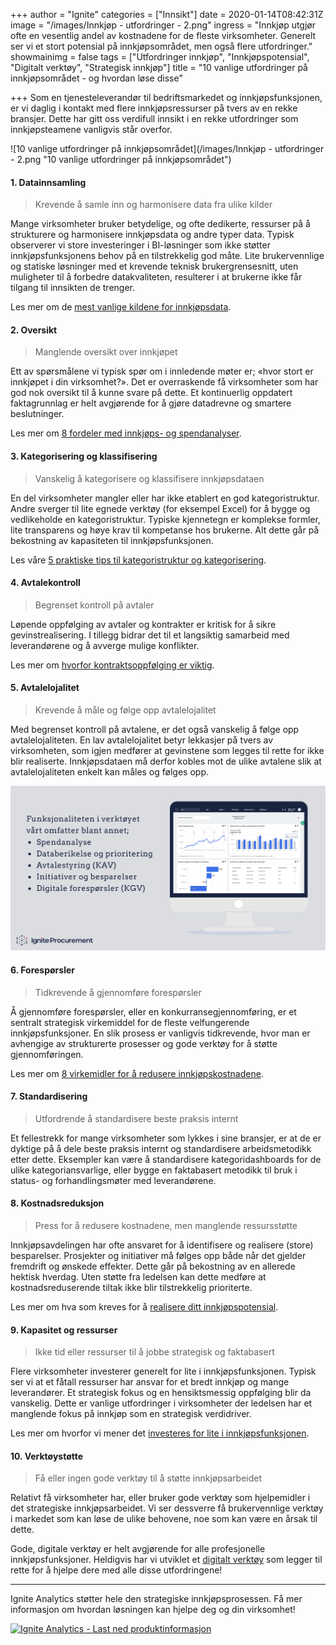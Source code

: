+++
author = "Ignite"
categories = ["Innsikt"]
date = 2020-01-14T08:42:31Z
image = "/images/Innkjøp - utfordringer - 2.png"
ingress = "Innkjøp utgjør ofte en vesentlig andel av kostnadene for de fleste virksomheter. Generelt ser vi et stort potensial på innkjøpsområdet, men også flere utfordringer."
showmainimg = false
tags = ["Utfordringer innkjøp", "Innkjøpspotensial", "Digitalt verktøy", "Strategisk innkjøp"]
title = "10 vanlige utfordringer på innkjøpsområdet - og hvordan løse disse"

+++
Som en tjenesteleverandør til bedriftsmarkedet og innkjøpsfunksjonen, er vi daglig i kontakt med flere innkjøpsressurser på tvers av en rekke bransjer. Dette har gitt oss verdifull innsikt i en rekke utfordringer som innkjøpsteamene vanligvis står overfor. 

![10 vanlige utfordringer på innkjøpsområdet](/images/Innkjøp - utfordringer - 2.png "10 vanlige utfordringer på innkjøpsområdet")

#### 1. Datainnsamling

> Krevende å samle inn og harmonisere data fra ulike kilder

Mange virksomheter bruker betydelige, og ofte dedikerte, ressurser på å strukturere og harmonisere innkjøpsdata og andre typer data. Typisk observerer vi store investeringer i BI-løsninger som ikke støtter innkjøpsfunksjonens behov på en tilstrekkelig god måte. Lite brukervennlige og statiske løsninger med et krevende teknisk brukergrensesnitt, uten muligheter til å forbedre datakvaliteten, resulterer i at brukerne ikke får tilgang til innsikten de trenger.

Les mer om de [mest vanlige kildene for innkjøpsdata](https://www.ignite.no/blogg/innsikt/bruk-dataen-din-til-%C3%A5-ta-bedre-beslutninger/ "Bruk dataen din til å ta gode, faktabaserte beslutninger").

#### 2. Oversikt

> Manglende oversikt over innkjøpet

Ett av spørsmålene vi typisk spør om i innledende møter er; «hvor stort er innkjøpet i din virksomhet?». Det er overraskende få virksomheter som har god nok oversikt til å kunne svare på dette. Et kontinuerlig oppdatert faktagrunnlag er helt avgjørende for å gjøre datadrevne og smartere beslutninger.

Les mer om [8 fordeler med innkjøps- og spendanalyser]().

#### 3. Kategorisering og klassifisering

> Vanskelig å kategorisere og klassifisere innkjøpsdataen

En del virksomheter mangler eller har ikke etablert en god kategoristruktur. Andre sverger til lite egnede verktøy (for eksempel Excel) for å bygge og vedlikeholde en kategoristruktur. Typiske kjennetegn er komplekse formler, lite transparens og høye krav til kompetanse hos brukerne. Alt dette går på bekostning av kapasiteten til innkjøpsfunksjonen.

Les våre [5 praktiske tips til kategoristruktur og kategorisering](https://www.ignite.no/blogg/innsikt/kategoristruktur-og-kategorisering-en-praktisk-tiln%C3%A6rming/ "Kategoristruktur og kategorisering - fem praktiske tips").

#### 4. Avtalekontroll

> Begrenset kontroll på avtaler

Løpende oppfølging av avtaler og kontrakter er kritisk for å sikre gevinstrealisering. I tillegg bidrar det til et langsiktig samarbeid med leverandørene og å avverge mulige konflikter.

Les mer om [hvorfor kontraktsoppfølging er viktig](https://www.ignite.no/blogg/innsikt/kontraktsoppf%C3%B8lging-er-kritisk-for-%C3%A5-realisere-gevinster/ "Kontraktsoppfølging er kritisk for å realisere gevinster").

#### 5. Avtalelojalitet

> Krevende å måle og følge opp avtalelojalitet

Med begrenset kontroll på avtalene, er det også vanskelig å følge opp avtalelojaliteten. En lav avtalelojalitet betyr lekkasjer på tvers av virksomheten, som igjen medfører at gevinstene som legges til rette for ikke blir realiserte. Innkjøpsdataen må derfor kobles mot de ulike avtalene slik at avtalelojaliteten enkelt kan måles og følges opp.

![Digitalt verktøy for strategisk innkjøp](/images/Funksjonalitet.png "Ignite Procurement")

#### 6. Forespørsler

> Tidkrevende å gjennomføre forespørsler

Å gjennomføre forespørsler, eller en konkurransegjennomføring, er et sentralt strategisk virkemiddel for de fleste velfungerende innkjøpsfunksjoner. En slik prosess er vanligvis tidkrevende, hvor man er avhengige av strukturerte prosesser og gode verktøy for å støtte gjennomføringen.

Les mer om [8 virkemidler for å redusere innkjøpskostnadene](https://www.ignite.no/blogg/innsikt/8-virkemidler-for-%C3%A5-redusere-innkj%C3%B8pskostnadene/ "8 virkemidler for å redusere innkjøpskostnadene").

#### 7. Standardisering

> Utfordrende å standardisere beste praksis internt

Et fellestrekk for mange virksomheter som lykkes i sine bransjer, er at de er dyktige på å dele beste praksis internt og standardisere arbeidsmetodikk etter dette. Eksempler kan være å standardisere kategoridashboards for de ulike kategoriansvarlige, eller bygge en faktabasert metodikk til bruk i status- og forhandlingsmøter med leverandørene.

#### 8. Kostnadsreduksjon

> Press for å redusere kostnadene, men manglende ressursstøtte

Innkjøpsavdelingen har ofte ansvaret for å identifisere og realisere (store) besparelser. Prosjekter og initiativer må følges opp både når det gjelder fremdrift og ønskede effekter. Dette går på bekostning av en allerede hektisk hverdag. Uten støtte fra ledelsen kan dette medføre at kostnadsreduserende tiltak ikke blir tilstrekkelig prioriterte.

Les mer om hva som kreves for å [realisere ditt innkjøpspotensial](https://www.ignite.no/blogg/innsikt/innkj%C3%B8p-et-uforl%C3%B8st-potensial-i-ditt-selskap/ "Innkjøp — et uforløst potensial i ditt selskap?").

#### 9. Kapasitet og ressurser

> Ikke tid eller ressurser til å jobbe strategisk og faktabasert

Flere virksomheter investerer generelt for lite i innkjøpsfunksjonen. Typisk ser vi at et fåtall ressurser har ansvar for et bredt innkjøp og mange leverandører. Et strategisk fokus og en hensiktsmessig oppfølging blir da vanskelig. Dette er vanlige utfordringer i virksomheter der ledelsen har et manglende fokus på innkjøp som en strategisk verdidriver.

Les mer om hvorfor vi mener det [investeres for lite i innkjøpsfunksjonen](https://www.ignite.no/blogg/innsikt/det-investeres-for-lite-i-innkj%C3%B8psfunksjonen/ "Det investeres for lite i innkjøpsfunksjonen").

#### 10. Verktøystøtte

> Få eller ingen gode verktøy til å støtte innkjøpsarbeidet

Relativt få virksomheter har, eller bruker gode verktøy som hjelpemidler i det strategiske innkjøpsarbeidet. Vi ser dessverre få brukervennlige verktøy i markedet som kan løse de ulike behovene, noe som kan være en årsak til dette.

Gode, digitale verktøy er helt avgjørende for alle profesjonelle innkjøpsfunksjoner. Heldigvis har vi utviklet et [digitalt verktøy](https://www.ignite.no/ignite-analytics/ "Digital løsning for strategisk innkjøp") som legger til rette for å hjelpe dere med alle disse utfordringene!

***

Ignite Analytics støtter hele den strategiske innkjøpsprosessen. Få mer informasjon om hvordan løsningen kan hjelpe deg og din virksomhet!

[![](https://www.ignite.no/images/Last%20ned%20produktinfo%20-%201200%20x100.png "Ignite Analytics - Last ned produktinformasjon")](https://www.ignite.no/ignite-analytics/produktinformasjon/ "Ignite Analytics - Last ned produktinformasjon")